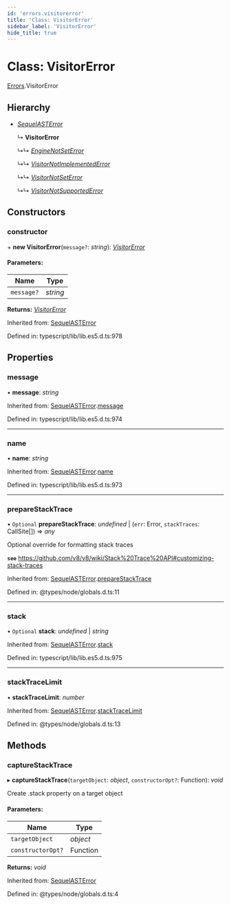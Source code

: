 ```yaml
---
id: 'errors.visitorerror'
title: 'Class: VisitorError'
sidebar_label: 'VisitorError'
hide_title: true
---
```


# Class: VisitorError

[Errors](../modules/errors.md).VisitorError

## Hierarchy

- [_SequelASTError_](errors.sequelasterror.md)

  ↳ **VisitorError**

  ↳↳ [_EngineNotSetError_](errors.enginenotseterror.md)

  ↳↳ [_VisitorNotImplementedError_](errors.visitornotimplementederror.md)

  ↳↳ [_VisitorNotSetError_](errors.visitornotseterror.md)

  ↳↳ [_VisitorNotSupportedError_](errors.visitornotsupportederror.md)

## Constructors

### constructor

\+ **new VisitorError**(`message?`: _string_):
[_VisitorError_](errors.visitorerror.md)

#### Parameters:

| Name       | Type     |
| ---------- | -------- |
| `message?` | _string_ |

**Returns:** [_VisitorError_](errors.visitorerror.md)

Inherited from: [SequelASTError](errors.sequelasterror.md)

Defined in: typescript/lib/lib.es5.d.ts:978

## Properties

### message

• **message**: _string_

Inherited from:
[SequelASTError](errors.sequelasterror.md).[message](errors.sequelasterror.md#message)

Defined in: typescript/lib/lib.es5.d.ts:974

---

### name

• **name**: _string_

Inherited from:
[SequelASTError](errors.sequelasterror.md).[name](errors.sequelasterror.md#name)

Defined in: typescript/lib/lib.es5.d.ts:973

---

### prepareStackTrace

• `Optional` **prepareStackTrace**: _undefined_ \| (`err`: Error, `stackTraces`:
CallSite[]) => _any_

Optional override for formatting stack traces

**`see`**
https://github.com/v8/v8/wiki/Stack%20Trace%20API#customizing-stack-traces

Inherited from:
[SequelASTError](errors.sequelasterror.md).[prepareStackTrace](errors.sequelasterror.md#preparestacktrace)

Defined in: @types/node/globals.d.ts:11

---

### stack

• `Optional` **stack**: _undefined_ \| _string_

Inherited from:
[SequelASTError](errors.sequelasterror.md).[stack](errors.sequelasterror.md#stack)

Defined in: typescript/lib/lib.es5.d.ts:975

---

### stackTraceLimit

• **stackTraceLimit**: _number_

Inherited from:
[SequelASTError](errors.sequelasterror.md).[stackTraceLimit](errors.sequelasterror.md#stacktracelimit)

Defined in: @types/node/globals.d.ts:13

## Methods

### captureStackTrace

▸ **captureStackTrace**(`targetObject`: _object_, `constructorOpt?`: Function):
_void_

Create .stack property on a target object

#### Parameters:

| Name              | Type     |
| ----------------- | -------- |
| `targetObject`    | _object_ |
| `constructorOpt?` | Function |

**Returns:** _void_

Inherited from: [SequelASTError](errors.sequelasterror.md)

Defined in: @types/node/globals.d.ts:4
